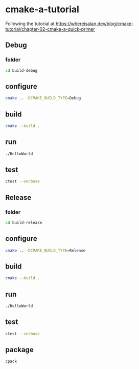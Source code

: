 # cmake-a-tutorial
Following the tutorial at https://whereisalan.dev/blog/cmake-tutorial/chapter-02-cmake-a-quick-primer

## Debug

### folder

```bash
cd build-debug
```

## configure

```bash
cmake .. -DCMAKE_BUILD_TYPE=Debug
```

## build

```bash
cmake --build .
```

## run

```bash
./HelloWorld
```

## test

```bash
ctest --verbose
```

## Release

### folder

```bash
cd build-release
```

## configure

```bash
cmake .. -DCMAKE_BUILD_TYPE=Release
```

## build

```bash
cmake --build .
```

## run

```bash
./HelloWorld
```

## test

```bash
ctest --verbose
```

## package

```bash
cpack
```
